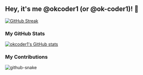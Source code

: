 ## Hey, it's me @okcoder1 (or @ok-coder1)! :wave:

[![GitHub Streak](https://streak-stats.demolab.com?user=ok-coder1&theme=horizon)](https://git.io/streak-stats)

### My GitHub Stats
[![okcoder1's GitHub stats](https://github-readme-stats.vercel.app/api?username=ok-coder1)](https://github.com/anuraghazra/github-readme-stats)

### My Contributions
<picture>
  <source media="(prefers-color-scheme: light)" srcset="github-snake.svg" />
  <source media="(prefers-color-scheme: dark)" srcset="github-snake-dark.svg" />
  <img alt="github-snake" src="github-snake.svg" />
</picture>

<!--START_SECTION:waka-->
<!--END_SECTION:waka-->
